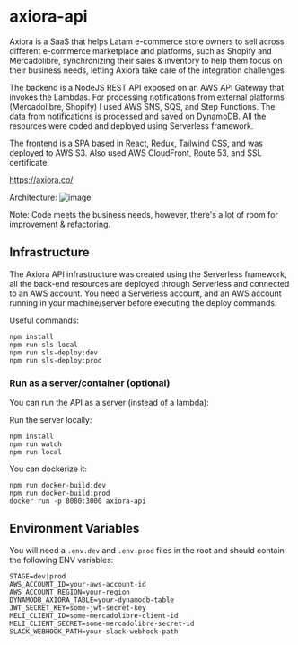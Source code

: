 # axiora-api

Axiora is a SaaS that helps Latam e-commerce store owners to sell across different e-commerce marketplace and platforms, such as Shopify and Mercadolibre, synchronizing their sales & inventory to help them focus on their business needs, letting Axiora take care of the integration challenges.

The backend is a NodeJS REST API exposed on an AWS API Gateway that invokes the Lambdas. For processing notifications from external platforms (Mercadolibre, Shopify) I used AWS SNS, SQS, and Step Functions. The data from notifications is processed and saved on DynamoDB. All the resources were coded and deployed using Serverless framework.

The frontend is a SPA based in React, Redux, Tailwind CSS, and was deployed to AWS S3. Also used AWS CloudFront, Route 53, and SSL certificate.

https://axiora.co/

Architecture:
![image](https://github.com/user-attachments/assets/d108e3e5-d98b-460c-9bb9-fea1e0b0ff74)

Note: Code meets the business needs, however, there's a lot of room for improvement & refactoring.

## Infrastructure

The Axiora API infrastructure was created using the Serverless framework, all the back-end resources are deployed through Serverless and connected to an AWS account. You need a Serverless account, and an AWS account running in your machine/server before executing the deploy commands.

Useful commands:
```
npm install
npm run sls-local
npm run sls-deploy:dev
npm run sls-deploy:prod
```

### Run as a server/container (optional)

You can run the API as a server (instead of a lambda):

Run the server locally:
```
npm install
npm run watch
npm run local
```

You can dockerize it:
```
npm run docker-build:dev
npm run docker-build:prod
docker run -p 8080:3000 axiora-api
```

## Environment Variables

You will need a `.env.dev` and `.env.prod` files in the root and should contain the following ENV variables:

```
STAGE=dev|prod
AWS_ACCOUNT_ID=your-aws-account-id
AWS_ACCOUNT_REGION=your-region
DYNAMODB_AXIORA_TABLE=your-dynamodb-table
JWT_SECRET_KEY=some-jwt-secret-key
MELI_CLIENT_ID=some-mercadolibre-client-id
MELI_CLIENT_SECRET=some-mercadolibre-secret-id
SLACK_WEBHOOK_PATH=your-slack-webhook-path
```
